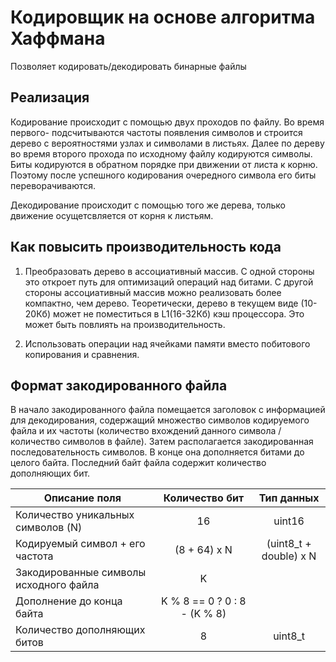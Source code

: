 # Кодировщик на основе алгоритма Хаффмана

Позволяет кодировать/декодировать бинарные файлы

## Реализация

Кодирование происходит с помощью двух проходов по файлу. Во время первого- подсчитываются частоты появления символов и
строится дерево с вероятностями узлах и символами в листьях. Далее по дереву во время второго прохода по исходному файлу
кодируются символы. Биты кодируются в обратном порядке при движении от листа к корню. Поэтому после успешного
кодирования очередного символа его биты переворачиваются.

Декодирование происходит с помощью того же дерева, только движение осущетсвляется от корня к листьям.

## Как повысить производительность кода

1. Преобразовать дерево в ассоциативный массив. С одной стороны это откроет путь для оптимизаций операций над битами.
С другой стороны ассоциативный массив можно реализовать более компактно, чем дерево. Теоретически, дерево в текущем виде
(10-20Кб) может не поместиться в L1(16-32Кб) кэш процессора. Это может быть повлиять на производительность.

2. Использовать операции над ячейками памяти вместо побитового копирования и сравнения.

## Формат закодированного файла

В начало закодированного файла помещается заголовок с информацией для декодирования, содержащий множество символов
кодируемого файла и их частоты (количество вхождений данного символа / количество символов в файле). Затем располагается
закодированная последовательность символов. В конце она дополняется битами до целого байта. Последний байт файла
содержит количество дополняющих бит.

| Описание поля                          | Количество бит               | Тип данных                |
| -------------------------------------- |:----------------------------:|:-------------------------:|
| Количество уникальных символов (N)     | 16                           | uint16                    |
| Кодируемый символ + его частота        | (8 + 64) х N                 | (uint8_t + double) x N    |
| Закодированные символы исходного файла | K                            |                           |
| Дополнение до конца байта              | K % 8 == 0 ? 0 : 8 - (K % 8) |                           |
| Количество дополняющих битов           | 8                            | uint8_t                   |

